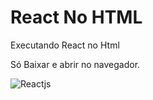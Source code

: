 # React No HTML
Executando React no Html

Só Baixar e abrir no navegador.

![Reactjs](https://upload.wikimedia.org/wikipedia/commons/thumb/a/a7/React-icon.svg/2300px-React-icon.svg.png)
